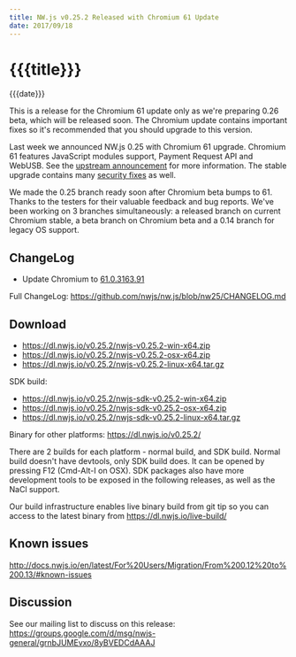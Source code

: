 ```yaml
---
title: NW.js v0.25.2 Released with Chromium 61 Update
date: 2017/09/18
---
```

# {{{title}}}
{{{date}}}

This is a release for the Chromium 61 update only as we're preparing 0.26 beta, which will be released soon. The Chromium update contains important fixes so it's recommended that you should upgrade to this version.

Last week we announced NW.js 0.25 with Chromium 61 upgrade. Chromium 61 features JavaScript modules support, Payment Request API and WebUSB. See the [upstream announcement](https://blog.chromium.org/2017/08/chrome-61-beta-javascript-modules.html) for more information. The stable upgrade contains many [security fixes](https://chromereleases.googleblog.com/2017/09/stable-channel-update-for-desktop.html) as well.

We made the 0.25 branch ready soon after Chromium beta bumps to 61. Thanks to the testers for their valuable feedback and bug reports. We've been working on 3 branches simultaneously: a released branch on current Chromium stable, a beta branch on Chromium beta and a 0.14 branch for legacy OS support.

## ChangeLog

- Update Chromium to [61.0.3163.91](https://chromereleases.googleblog.com/2017/09/stable-channel-update-for-desktop_14.html)

Full ChangeLog: https://github.com/nwjs/nw.js/blob/nw25/CHANGELOG.md

## Download 

* https://dl.nwjs.io/v0.25.2/nwjs-v0.25.2-win-x64.zip 
* https://dl.nwjs.io/v0.25.2/nwjs-v0.25.2-osx-x64.zip 
* https://dl.nwjs.io/v0.25.2/nwjs-v0.25.2-linux-x64.tar.gz 

SDK build: 
* https://dl.nwjs.io/v0.25.2/nwjs-sdk-v0.25.2-win-x64.zip 
* https://dl.nwjs.io/v0.25.2/nwjs-sdk-v0.25.2-osx-x64.zip 
* https://dl.nwjs.io/v0.25.2/nwjs-sdk-v0.25.2-linux-x64.tar.gz 

Binary for other platforms: https://dl.nwjs.io/v0.25.2/ 

There are 2 builds for each platform - normal build, and SDK build. Normal build doesn't have devtools, only SDK build does. lt can be opened by pressing F12 (Cmd-Alt-I on OSX). SDK packages also have more development tools to be exposed in the following releases, as well as the NaCl support.

Our build infrastructure enables live binary build from git tip so you can access to the latest binary from https://dl.nwjs.io/live-build/ 

## Known issues 
 
http://docs.nwjs.io/en/latest/For%20Users/Migration/From%200.12%20to%200.13/#known-issues

## Discussion

See our mailing list to discuss on this release: https://groups.google.com/d/msg/nwjs-general/grnbJUMEvxo/8yBVEDCdAAAJ
